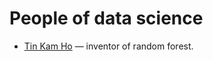 # People of data science

- [Tin Kam Ho](https://researcher.watson.ibm.com/researcher/view.php?person=us-tho) — inventor of random forest.
